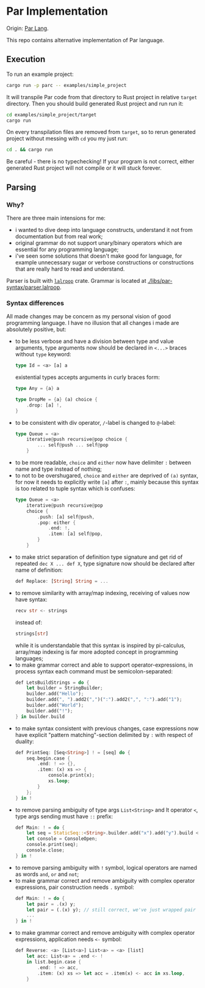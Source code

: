 # Par Implementation

Origin: [Par Lang](https://github.com/faiface/par-lang).

This repo contains alternative implementation of Par language.

## Execution

To run an example project:

```bash
cargo run -p parc -- examples/simple_project
```

It will transpile Par code from that directory to Rust project in relative `target` directory. Then you should build generated Rust project and run run it:

```bash
cd examples/simple_project/target
cargo run
```

On every transpilation files are removed from `target`, so to rerun generated project without messing with `cd` you my just run:

```bash
cd . && cargo run
```

Be careful - there is no typechecking! If your program is not correct, either generated Rust project will not compile or it will stuck forever.

## Parsing

### Why?

There are three main intensions for me:

- i wanted to dive deep into language constructs, understand it not from documentation but from real work;
- original grammar do not support unary/binary operators which are essential for any programming language;
- i've seen some solutions that doesn't make good for language, for example unnecessary sugar or verbose constructions or constructions that are really hard to read and understand.

Parser is built with [`lalrpop`](https://lalrpop.github.io/lalrpop/index.html) crate. Grammar is located at [./libs/par-syntax/parser.lalrpop](./libs/par-syntax/parser.lalrpop).

### Syntax differences

All made changes may be concern as my personal vision of good programming language. I have no illusion that all changes i made are absolutely positive, but:

- to be less verbose and have a division between type and value arguments, type arguments now should be declared in `<...>` braces without `type` keyword:
    ```rust
    type Id = <a> [a] a
    ```
    existential types accepts arguments in curly braces form:
    ```rust
    type Any = {a} a

    type DropMe = {a} (a) choice {
        .drop: [a] !,
    }
    ```
- to be consistent with div operator, `/`-label is changed to `@`-label:
    ```rust
    type Queue = <a>
        iterative@push recursive@pop choice {
            ... self@push ... self@pop
        }
    ```
- to be more readable, `choice` and `either` now have delimiter `:` between name and type instead of nothing;
- to not to be overshugared, `choice` and `either` are deprived of `(a)` syntax, for now it needs to explicitly write `[a]` after `:`, mainly because this syntax is too related to tuple syntax which is confuses:
    ```rust
    type Queue = <a>
        iterative@push recursive@pop
        choice {
            .push: [a] self@push,
            .pop: either {
                .end: !,
                .item: [a] self@pop,
            }
        }
    ```
- to make strict separation of definition type signature and get rid of repeated `dec X ... def X`, type signature now should be declared after name of definition:
    ```rust
    def Replace: [String] String = ...
    ```
- to remove similarity with array/map indexing, receiving of values now have syntax:
    ```rust
    recv str <- strings
    ```
    instead of:
    ```rust
    strings[str]
    ```
    while it is understandable that this syntax is inspired by pi-calculus, array/map indexing is far more adopted concept in programming languages;
- to make grammar correct and able to support operator-expressions, in process syntax each command must be semicolon-separated:
    ```rust
    def LetsBuildStrings = do {
        let builder = StringBuilder;
        builder.add("Hello");
        builder.add(", ").add2(",")(":").add2(",", ":").add("1");
        builder.add("World");
        builder.add("!");
    } in builder.build
    ```
- to make syntax consistent with previous changes, case expressions now have explicit "pattern matching"-section delimited by `:` with respect of duality:
    ```rust
    def PrintSeq: [Seq<String>] ! = [seq] do {
        seq.begin.case {
            .end: ! => {},
            .item: (x) xs => {
                console.print(x);
                xs.loop;
            }
        };
    } in !
    ```
- to remove parsing ambiguity of type args `List<String>` and lt operator `<`, type args sending must have `::` prefix:
    ```rust
    def Main: ! = do {
        let seq = StaticSeq::<String>.builder.add("x").add("y").build < "xy";
        let console = ConsoleOpen;
        console.print(seq);
        console.close;
    } in !
    ```
- to remove parsing ambiguity with `!` symbol, logical operators are named as words `and`, `or` and `not`;
- to make grammar correct and remove ambiguity with complex operator expressions, pair construction needs `.` symbol:
    ```rust
    def Main: ! = do {
        let pair = .(x) y;
        let pair = (.(x) y); // still correct, we've just wrapped pair in parens
        ...
    } in !
    ```
- to make grammar correct and remove ambiguity with complex operator expressions, application needs `<-` symbol:
    ```rust
    def Reverse: <a> [List<a>] List<a> = <a> [list]
        let acc: List<a> = .end <- !
        in list.begin.case {
            .end: ! => acc,
            .item: (x) xs => let acc = .item(x) <- acc in xs.loop,
        }
    ```
